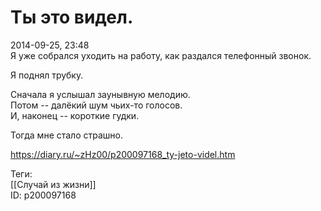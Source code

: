 Ты это видел.
==============

   
 2014-09-25, 23:48   
  Я уже собрался уходить на работу, как раздался телефонный звонок.   
   
 Я поднял трубку.   
   
 Сначала я услышал заунывную мелодию.   
 Потом -- далёкий шум чьих-то голосов.   
 И, наконец -- короткие гудки.   
   
 Тогда мне стало страшно.   
    
 <https://diary.ru/~zHz00/p200097168_ty-jeto-videl.htm>   
   
 Теги:   
 [[Случай из жизни]]   
 ID: p200097168